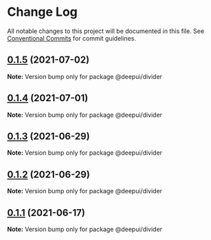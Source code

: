 # Change Log

All notable changes to this project will be documented in this file.
See [Conventional Commits](https://conventionalcommits.org) for commit guidelines.

## [0.1.5](https://github.com/deepecom/deepui/compare/@deepui/divider@0.1.4...@deepui/divider@0.1.5) (2021-07-02)

**Note:** Version bump only for package @deepui/divider





## [0.1.4](https://github.com/deepecom/deepui/compare/@deepui/divider@0.1.3...@deepui/divider@0.1.4) (2021-07-01)

**Note:** Version bump only for package @deepui/divider





## [0.1.3](https://github.com/deepecom/deepui/compare/@deepui/divider@0.1.2...@deepui/divider@0.1.3) (2021-06-29)

**Note:** Version bump only for package @deepui/divider





## [0.1.2](https://github.com/deepecom/deepui/compare/@deepui/divider@0.1.1...@deepui/divider@0.1.2) (2021-06-29)

**Note:** Version bump only for package @deepui/divider





## [0.1.1](https://github.com/deepecom/deepui/compare/@deepui/divider@0.1.0...@deepui/divider@0.1.1) (2021-06-17)

**Note:** Version bump only for package @deepui/divider
